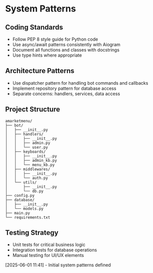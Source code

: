 # System Patterns

## Coding Standards
- Follow PEP 8 style guide for Python code
- Use async/await patterns consistently with Aiogram
- Document all functions and classes with docstrings
- Use type hints where appropriate

## Architecture Patterns
- Use dispatcher pattern for handling bot commands and callbacks
- Implement repository pattern for database access
- Separate concerns: handlers, services, data access

## Project Structure
```
amarketmenu/
├── bot/
│   ├── __init__.py
│   ├── handlers/
│   │   ├── __init__.py
│   │   ├── admin.py
│   │   └── user.py
│   ├── keyboards/
│   │   ├── __init__.py
│   │   ├── admin_kb.py
│   │   └── menu_kb.py
│   ├── middlewares/
│   │   ├── __init__.py
│   │   └── auth.py
│   └── utils/
│       ├── __init__.py
│       └── db.py
├── config.py
├── database/
│   ├── __init__.py
│   └── models.py
├── main.py
└── requirements.txt
```

## Testing Strategy
- Unit tests for critical business logic
- Integration tests for database operations
- Manual testing for UI/UX elements

[2025-06-01 11:41] - Initial system patterns defined
